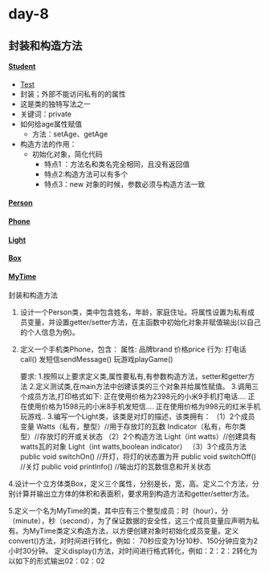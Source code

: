# day-8
## 封装和构造方法
#### [Student](https://github.com/ShenShizhe/java-programme/blob/main/java/day-8/Student.java)
- [Test](https://github.com/ShenShizhe/java-programme/blob/main/java/day-8/Test.java)
- 封装；外部不能访问私有的的属性
- 这是类的独特写法之一
- 关键词：private
- 如何给age属性赋值
  - 方法：setAge、getAge
- 构造方法的作用：
   - 初始化对象，简化代码
      - 特点1 ：方法名和类名完全相同，且没有返回值
      - 特点2:构造方法可以有多个
      - 特点3：new 对象的时候，参数必须与构造方法一致
#### [Person](https://github.com/ShenShizhe/java-programme/blob/main/java/day-8/Person.java)  
#### [Phone](https://github.com/ShenShizhe/java-programme/blob/main/java/day-8/Phone.java)
#### [Light](https://github.com/ShenShizhe/java-programme/blob/main/java/day-8/Light.java)
#### [Box](https://github.com/ShenShizhe/java-programme/blob/main/java/day-8/Box.java)
#### [MyTime](https://github.com/ShenShizhe/java-programme/blob/main/java/day-8/MyTime.java)



封装和构造方法
1.	设计一个Person类，类中包含姓名，年龄，家庭住址。将属性设置为私有成员变量，并设置getter/setter方法，在主函数中初始化对象并赋值输出(以自己的个人信息为例)。 
2.	定义一个手机类Phone，包含：
	属性:
		品牌brand
		价格price
	行为:
		打电话call()
		发短信sendMessage()
		玩游戏playGame()
		
	要求:
		1.按照以上要求定义类,属性要私有,有参数构造方法，setter和getter方法
		2.定义测试类,在main方法中创建该类的三个对象并给属性赋值。
		3.调用三个成员方法,打印格式如下:
			正在使用价格为2398元的小米9手机打电话....
			正在使用价格为1598元的小米8手机发短信....
			正在使用价格为998元的红米手机玩游戏..
3.编写一个Light类，该类是对灯的描述，该类拥有：
（1）2个成员变量
	Watts（私有，整型）//用于存放灯的瓦数
	Indicator（私有，布尔类型）//存放灯的开或关状态
（2）2个构造方法
	Light（int watts）//创建具有watts瓦的对象
	Light（int watts,boolean indicator）
（3）3个成员方法
	public void switchOn()		//开灯，将灯的状态置为开
	public void switchOff()		//关灯
public void printInfo()		//输出灯的瓦数信息和开关状态

4.设计一个立方体类Box，定义三个属性，分别是长，宽，高。定义二个方法，分别计算并输出立方体的体积和表面积，要求用到构造方法和getter/setter方法。

5.定义一个名为MyTime的类，其中应有三个整型成员：时（hour），分（minute），秒（second），为了保证数据的安全性，这三个成员变量应声明为私有。为MyTime类定义构造方法，以方便创建对象时初始化成员变量。定义convert()方法，对时间进行转化，例如：
70秒应变为1分10秒、150分钟应变为2小时30分钟。
定义display()方法，对时间进行格式转化，例如：2：2：2转化为
以如下的形式输出02：02：02

